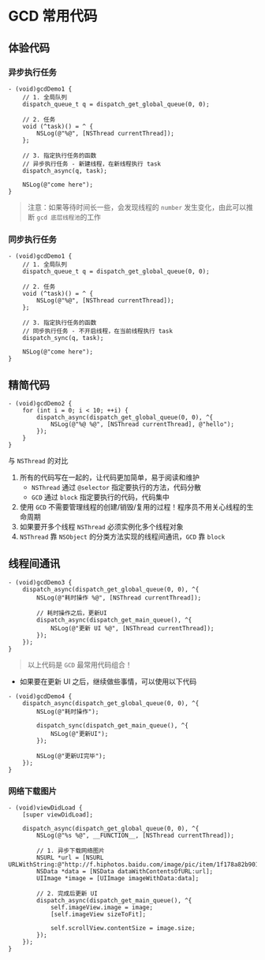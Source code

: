 # GCD 常用代码

## 体验代码

### 异步执行任务

```objc
- (void)gcdDemo1 {
    // 1. 全局队列
    dispatch_queue_t q = dispatch_get_global_queue(0, 0);

    // 2. 任务
    void (^task)() = ^ {
        NSLog(@"%@", [NSThread currentThread]);
    };

    // 3. 指定执行任务的函数
    // 异步执行任务 - 新建线程，在新线程执行 task
    dispatch_async(q, task);

    NSLog(@"come here");
}
```

> 注意：如果等待时间长一些，会发现线程的 `number` 发生变化，由此可以推断 `gcd 底层线程池`的工作

### 同步执行任务

```objc
- (void)gcdDemo1 {
    // 1. 全局队列
    dispatch_queue_t q = dispatch_get_global_queue(0, 0);

    // 2. 任务
    void (^task)() = ^ {
        NSLog(@"%@", [NSThread currentThread]);
    };

    // 3. 指定执行任务的函数
    // 同步执行任务 - 不开启线程，在当前线程执行 task
    dispatch_sync(q, task);

    NSLog(@"come here");
}
```

## 精简代码

```objc
- (void)gcdDemo2 {
    for (int i = 0; i < 10; ++i) {
        dispatch_async(dispatch_get_global_queue(0, 0), ^{
            NSLog(@"%@ %@", [NSThread currentThread], @"hello");
        });
    }
}
```

与 `NSThread` 的对比

1. 所有的代码写在一起的，让代码更加简单，易于阅读和维护
    * `NSThread` 通过 `@selector` 指定要执行的方法，代码分散
    * `GCD` 通过 `block` 指定要执行的代码，代码集中
2. 使用 `GCD` 不需要管理线程的创建/销毁/复用的过程！程序员不用关心线程的生命周期
3. 如果要开多个线程 `NSThread` 必须实例化多个线程对象
4. `NSThread` 靠 `NSObject` 的分类方法实现的线程间通讯，`GCD` 靠 `block`

## 线程间通讯

```objc
- (void)gcdDemo3 {
    dispatch_async(dispatch_get_global_queue(0, 0), ^{
        NSLog(@"耗时操作 %@", [NSThread currentThread]);

        // 耗时操作之后，更新UI
        dispatch_async(dispatch_get_main_queue(), ^{
            NSLog(@"更新 UI %@", [NSThread currentThread]);
        });
    });
}
```

> 以上代码是 `GCD` 最常用代码组合！

* 如果要在更新 UI 之后，继续做些事情，可以使用以下代码

```objc
- (void)gcdDemo4 {
    dispatch_async(dispatch_get_global_queue(0, 0), ^{
        NSLog(@"耗时操作");

        dispatch_sync(dispatch_get_main_queue(), ^{
            NSLog(@"更新UI");
        });

        NSLog(@"更新UI完毕");
    });
}
```

### 网络下载图片

```objc
- (void)viewDidLoad {
    [super viewDidLoad];

    dispatch_async(dispatch_get_global_queue(0, 0), ^{
        NSLog(@"%s %@", __FUNCTION__, [NSThread currentThread]);

        // 1. 异步下载网络图片
        NSURL *url = [NSURL URLWithString:@"http://f.hiphotos.baidu.com/image/pic/item/1f178a82b9014a901bef674aaa773912b21bee70.jpg"];
        NSData *data = [NSData dataWithContentsOfURL:url];
        UIImage *image = [UIImage imageWithData:data];

        // 2. 完成后更新 UI
        dispatch_async(dispatch_get_main_queue(), ^{
            self.imageView.image = image;
            [self.imageView sizeToFit];

            self.scrollView.contentSize = image.size;
        });
    });
}
```

